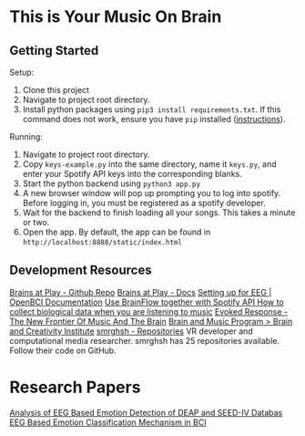 # This is Your Music On Brain

## Getting Started

Setup:

1. Clone this project
2. Navigate to project root directory.
3. Install python packages using `pip3 install requirements.txt`. If this command does not work, ensure you have `pip` installed ([instructions](https://pip.pypa.io/en/stable/installation/)).

Running:

1. Navigate to project root directory.
2. Copy `keys-example.py` into the same directory, name it `keys.py`, and enter your Spotify API keys into the corresponding blanks.
3. Start the python backend using `python3 app.py`
4. A new browser window will pop up prompting you to log into spotify. Before logging in, you must be registered as a spotify developer.
5. Wait for the backend to finish loading all your songs. This takes a minute or two.
6. Open the app. By default, the app can be found in `http://localhost:8888/static/index.html`

## Development Resources

[Brains at Play - Github Repo](https://github.com/brainsatplay/brainsatplay)
[Brains at Play - Docs](https://docs.brainsatplay.com/docs/guides/libraries)
[Setting up for EEG | OpenBCI Documentation](https://docs.openbci.com/GettingStarted/Biosensing-Setups/EEGSetup/)
[Use BrainFlow together with Spotify API How to collect biological data when you are listening to music](https://brainflow.org/2021-08-24-spotify/)
[Evoked Response - The New Frontier Of Music And The Brain](https://www.evokedresponse.com/)
[Brain and Music Program > Brain and Creativity Institute](https://dornsife.usc.edu/bci/brain-and-music/)
[smrghsh - Repositories](https://github.com/smrghsh?tab=repositories) VR developer and computational media researcher. smrghsh has 25 repositories available. Follow their code on GitHub.

# Research Papers

[Analysis of EEG Based Emotion Detection of DEAP and SEED-IV Databas](https://papers.ssrn.com/sol3/papers.cfm?abstract_id=3509130)
[EEG Based Emotion Classification Mechanism in BCI](https://www.sciencedirect.com/science/article/pii/S1877050918308196)